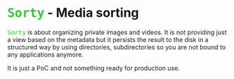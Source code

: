 # <tt style="color:limegreen">Sorty</tt> - Media sorting

<tt style="color:limegreen">Sorty</tt> is about organizing private images and videos. It is not providing just a view based on the metadata but it persists the result to the disk in a structured way by using directories, subdirectories so you are not bound to any applications anymore.

It is just a PoC and not something ready for production use.
